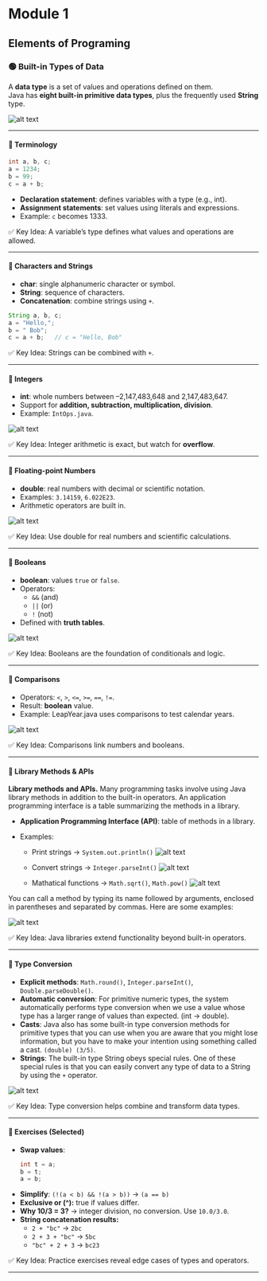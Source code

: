# Module 1

## Elements of Programing

### 🟢 Built-in Types of Data

A **data type** is a set of values and operations defined on them.  
Java has **eight built-in primitive data types**, plus the frequently used **String** type.

![alt text](https://introcs.cs.princeton.edu/java/11cheatsheet/images/built-in.png)

---

#### 🔹 Terminology

```java
int a, b, c;
a = 1234;
b = 99;
c = a + b;
```

- **Declaration statement**: defines variables with a type (e.g., int).
- **Assignment statements**: set values using literals and expressions.
- Example: `c` becomes 1333.

✅ Key Idea: A variable’s type defines what values and operations are allowed.

---

#### 🔹 Characters and Strings

- **char**: single alphanumeric character or symbol.
- **String**: sequence of characters.
- **Concatenation**: combine strings using `+`.

```java
String a, b, c;
a = "Hello,";
b = " Bob";
c = a + b;   // c = "Hello, Bob"
```

✅ Key Idea: Strings can be combined with `+`.

---

#### 🔹 Integers

- **int**: whole numbers between –2,147,483,648 and 2,147,483,647.
- Support for **addition, subtraction, multiplication, division**.
- Example: `IntOps.java`.

![alt text](https://introcs.cs.princeton.edu/java/11cheatsheet/images/int-expressions.png)

✅ Key Idea: Integer arithmetic is exact, but watch for **overflow**.

---

#### 🔹 Floating-point Numbers

- **double**: real numbers with decimal or scientific notation.
- Examples: `3.14159`, `6.022E23`.
- Arithmetic operators are built in.

![alt text](https://introcs.cs.princeton.edu/java/11cheatsheet/images/double-expressions.png)

✅ Key Idea: Use double for real numbers and scientific calculations.

---

#### 🔹 Booleans

- **boolean**: values `true` or `false`.
- Operators:
  - `&&` (and)
  - `||` (or)
  - `!` (not)
- Defined with **truth tables**.

![alt text](https://introcs.cs.princeton.edu/java/11cheatsheet/images/boolean-ops.png)

✅ Key Idea: Booleans are the foundation of conditionals and logic.

---

#### 🔹 Comparisons

- Operators: `<`, `>`, `<=`, `>=`, `==`, `!=`.
- Result: **boolean** value.
- Example: LeapYear.java uses comparisons to test calendar years.

![alt text](https://introcs.cs.princeton.edu/java/11cheatsheet/images/comparison-ops.png)

✅ Key Idea: Comparisons link numbers and booleans.

---

#### 🔹 Library Methods & APIs

**Library methods and APIs.** Many programming tasks involve using Java library methods in addition to the built-in operators. An application programming interface is a table summarizing the methods in a library.

- **Application Programming Interface (API)**: table of methods in a library.
- Examples:

  - Print strings → `System.out.println()`
    ![alt text](https://introcs.cs.princeton.edu/java/11cheatsheet/images/system.out.print-api.png)

  - Convert strings → `Integer.parseInt()`
    ![alt text](https://introcs.cs.princeton.edu/java/11cheatsheet/images/parse-api.png)

  - Mathatical functions → `Math.sqrt()`, `Math.pow()`
    ![alt text](https://introcs.cs.princeton.edu/java/11cheatsheet/images/math-api.png)

You can call a method by typing its name followed by arguments, enclosed in parentheses and separated by commas. Here are some examples:

![alt text](https://introcs.cs.princeton.edu/java/11cheatsheet/images/library-calls.png)

✅ Key Idea: Java libraries extend functionality beyond built-in operators.

---

#### 🔹 Type Conversion

- **Explicit methods**: `Math.round()`, `Integer.parseInt()`, `Double.parseDouble()`.
- **Automatic conversion**: For primitive numeric types, the system automatically performs type conversion when we use a value whose type has a larger range of values than expected. (int → double).
- **Casts**: Java also has some built-in type conversion methods for primitive types that you can use when you are aware that you might lose information, but you have to make your intention using something called a cast. `(double) (3/5)`.
- **Strings**: The built-in type String obeys special rules. One of these special rules is that you can easily convert any type of data to a String by using the `+` operator.

![alt text](https://introcs.cs.princeton.edu/java/11cheatsheet/images/casts.png)

✅ Key Idea: Type conversion helps combine and transform data types.

---

#### 🔹 Exercises (Selected)

- **Swap values**:
  ```java
  int t = a;
  b = t;
  a = b;
  ```
- **Simplify**: `(!(a < b) && !(a > b))` → `(a == b)`
- **Exclusive or (^):** true if values differ.
- **Why 10/3 = 3?** → integer division, no conversion. Use `10.0/3.0`.
- **String concatenation results:**
  - `2 + "bc"` → `2bc`
  - `2 + 3 + "bc"` → `5bc`
  - `"bc" + 2 + 3` → `bc23`

✅ Key Idea: Practice exercises reveal edge cases of types and operators.

---
